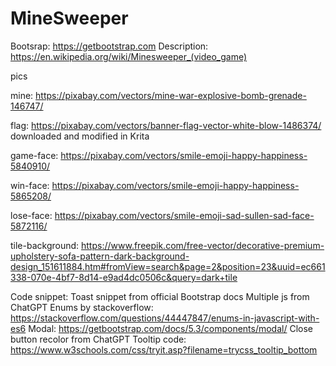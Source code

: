 # MineSweeper

Bootsrap: https://getbootstrap.com
Description: https://en.wikipedia.org/wiki/Minesweeper_(video_game)

pics

mine: https://pixabay.com/vectors/mine-war-explosive-bomb-grenade-146747/

flag: https://pixabay.com/vectors/banner-flag-vector-white-blow-1486374/
downloaded and modified in Krita

game-face: https://pixabay.com/vectors/smile-emoji-happy-happiness-5840910/

win-face: https://pixabay.com/vectors/smile-emoji-happy-happiness-5865208/

lose-face: https://pixabay.com/vectors/smile-emoji-sad-sullen-sad-face-5872116/

tile-background: https://www.freepik.com/free-vector/decorative-premium-upholstery-sofa-pattern-dark-background-design_151611884.htm#fromView=search&page=2&position=23&uuid=ec661338-070e-4bf7-8d14-e9ad4dc0506c&query=dark+tile

Code snippet:
Toast snippet from official Bootstrap docs
Multiple js from ChatGPT
Enums by stackoverflow: https://stackoverflow.com/questions/44447847/enums-in-javascript-with-es6
Modal: https://getbootstrap.com/docs/5.3/components/modal/
Close button recolor from ChatGPT
Tooltip code: https://www.w3schools.com/css/tryit.asp?filename=trycss_tooltip_bottom